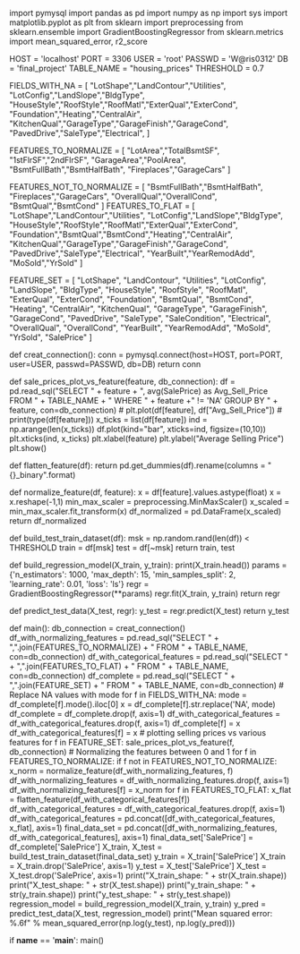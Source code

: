 import pymysql
import pandas as pd
import numpy as np
import sys
import matplotlib.pyplot as plt
from sklearn import preprocessing
from sklearn.ensemble import GradientBoostingRegressor
from sklearn.metrics import mean_squared_error, r2_score


HOST = 'localhost'
PORT = 3306
USER = 'root'
PASSWD = 'W@ris0312'
DB = 'final_project'
TABLE_NAME = "housing_prices"
THRESHOLD = 0.7

FIELDS_WITH_NA = [	"LotShape","LandContour","Utilities",
					"LotConfig","LandSlope","BldgType",
					"HouseStyle","RoofStyle","RoofMatl","ExterQual","ExterCond",
					"Foundation","Heating","CentralAir",
					"KitchenQual","GarageType","GarageFinish","GarageCond",
					"PavedDrive","SaleType","Electrical",
				 ]

FEATURES_TO_NORMALIZE = [
							"LotArea","TotalBsmtSF",
							"1stFlrSF","2ndFlrSF",
							"GarageArea","PoolArea",
							"BsmtFullBath","BsmtHalfBath",
							"Fireplaces","GarageCars"
						]

FEATURES_NOT_TO_NORMALIZE = [
								"BsmtFullBath","BsmtHalfBath",
								"Fireplaces","GarageCars",
								"OverallQual","OverallCond",
								"BsmtQual","BsmtCond"
							]
FEATURES_TO_FLAT = [
						"LotShape","LandContour","Utilities",
						"LotConfig","LandSlope","BldgType",
						"HouseStyle","RoofStyle","RoofMatl","ExterQual","ExterCond",
						"Foundation","BsmtQual","BsmtCond","Heating","CentralAir",
						"KitchenQual","GarageType","GarageFinish","GarageCond",
						"PavedDrive","SaleType","Electrical",
						"YearBuilt","YearRemodAdd",
						"MoSold","YrSold"
					]

FEATURE_SET = [
				"LotShape",
				"LandContour",
				"Utilities",
				"LotConfig",
				"LandSlope",
				"BldgType",
				"HouseStyle",
				"RoofStyle",
				"RoofMatl",
				"ExterQual",
				"ExterCond",
				"Foundation",
				"BsmtQual",
				"BsmtCond",
				"Heating",
				"CentralAir",
				"KitchenQual",
				"GarageType",
				"GarageFinish",
				"GarageCond",
				"PavedDrive",
				"SaleType",
				"SaleCondition",
				"Electrical",
				"OverallQual",
				"OverallCond",
				"YearBuilt",
				"YearRemodAdd",
				"MoSold",
				"YrSold",
				"SalePrice"
			   ]

def creat_connection():
	conn = pymysql.connect(host=HOST, port=PORT, user=USER, passwd=PASSWD, db=DB)
	return conn

def sale_prices_plot_vs_feature(feature, db_connection):
	df = pd.read_sql("SELECT " + feature + ", avg(SalePrice) as Avg_Sell_Price FROM " + TABLE_NAME + " WHERE " + feature +" != 'NA' GROUP BY " + feature, con=db_connection)
	# plt.plot(df[feature], df["Avg_Sell_Price"])
	# print(type(df[feature]))
	x_ticks = list(df[feature])
	ind = np.arange(len(x_ticks))
	df.plot(kind="bar", xticks=ind, figsize=(10,10))
	plt.xticks(ind, x_ticks)
	plt.xlabel(feature)
	plt.ylabel("Average Selling Price")
	plt.show()

def flatten_feature(df):
	return pd.get_dummies(df).rename(columns = "{}_binary".format)

def normalize_feature(df, feature):
	x = df[feature].values.astype(float)
	x = x.reshape(-1,1)
	min_max_scaler = preprocessing.MinMaxScaler()
	x_scaled = min_max_scaler.fit_transform(x)
	df_normalized = pd.DataFrame(x_scaled)
	return df_normalized

def build_test_train_dataset(df):
	msk = np.random.rand(len(df)) < THRESHOLD
	train = df[msk]
	test = df[~msk]
	return train, test

def build_regression_model(X_train, y_train):
	print(X_train.head())
	params = {'n_estimators': 1000, 'max_depth': 15, 'min_samples_split': 2, 'learning_rate': 0.01, 'loss': 'ls'}
	regr = GradientBoostingRegressor(**params)
	regr.fit(X_train, y_train)
	return regr

def predict_test_data(X_test, regr):
	y_test = regr.predict(X_test)
	return y_test

def main():
	db_connection = creat_connection()
	df_with_normalizing_features = pd.read_sql("SELECT " + ",".join(FEATURES_TO_NORMALIZE) + " FROM " + TABLE_NAME, con=db_connection)
	df_with_categorical_features = pd.read_sql("SELECT " + ",".join(FEATURES_TO_FLAT) + " FROM " + TABLE_NAME, con=db_connection)
	df_complete = pd.read_sql("SELECT " + ",".join(FEATURE_SET) + " FROM " + TABLE_NAME, con=db_connection)
	# Replace NA values with mode
	for f in FIELDS_WITH_NA:
		mode = df_complete[f].mode().iloc[0]
		x = df_complete[f].str.replace('NA', mode)
		df_complete = df_complete.drop(f, axis=1)
		df_with_categorical_features = df_with_categorical_features.drop(f, axis=1)
		df_complete[f] = x
		df_with_categorical_features[f] = x
	# plotting selling prices vs various features
	for f in FEATURE_SET:
		sale_prices_plot_vs_feature(f, db_connection)
	# Normalizing the features between 0 and 1
	for f in FEATURES_TO_NORMALIZE:
		if f not in FEATURES_NOT_TO_NORMALIZE:
			x_norm = normalize_feature(df_with_normalizing_features, f)
			df_with_normalizing_features = df_with_normalizing_features.drop(f, axis=1)
			df_with_normalizing_features[f] = x_norm
	for f in FEATURES_TO_FLAT:
		x_flat = flatten_feature(df_with_categorical_features[f])
		df_with_categorical_features = df_with_categorical_features.drop(f, axis=1)
		df_with_categorical_features = pd.concat([df_with_categorical_features, x_flat], axis=1)
	final_data_set = pd.concat([df_with_normalizing_features, df_with_categorical_features], axis=1)
	final_data_set['SalePrice'] = df_complete['SalePrice']
	X_train, X_test = build_test_train_dataset(final_data_set)
	y_train = X_train['SalePrice']
	X_train = X_train.drop('SalePrice', axis=1)
	y_test = X_test['SalePrice']
	X_test = X_test.drop('SalePrice', axis=1)
	print("X_train_shape: " + str(X_train.shape))
	print("X_test_shape: " + str(X_test.shape))
	print("y_train_shape: " + str(y_train.shape))
	print("y_test_shape: " + str(y_test.shape))
	regression_model = build_regression_model(X_train, y_train)
	y_pred = predict_test_data(X_test, regression_model)
	print("Mean squared error: %.6f" % mean_squared_error(np.log(y_test), np.log(y_pred)))

if __name__ == '__main__':
	main()